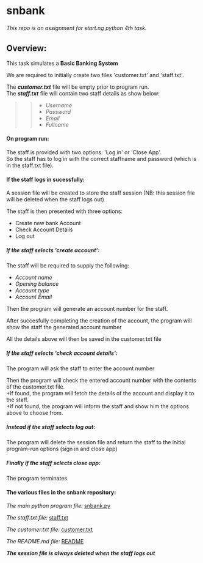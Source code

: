 # snbank

###### This repo is an assignment for start.ng python 4th task.

## Overview:
This task simulates a **Basic Banking System**

We are required to initially create two files 'customer.txt' and 'staff.txt'.

The ***customer.txt*** file will be empty prior to program run.  
The ***staff.txt*** file will contain two staff details as show below:  
>> - *Username*  
>> - *Password* 
>> - *Email*
>> - *Fullname*

#### On program run:
	
The staff is provided with two options: 'Log in' or 'Close App'.  
So the staff has to log in with the correct staffname and password (which is in the staff.txt file).

#### If the staff logs in sucessfully:
	
A session file will be created to store the staff session (NB: this session file will be deleted when the staff logs out)

The staff is then presented with three options:  
- Create new bank Account  
- Check Account Details  
- Log out

##### If the staff selects 'create account':

The staff will be required to supply the following:  
- *Account name* 
- *Opening balance* 
- *Account type*  
- *Account Email*

Then the program will generate an account number for the staff.

After succesfully completing the creation of the account, the program will show the staff the generated account number

All the details above will then be saved in the customer.txt file

##### If the staff selects 'check account details':

The program will ask the staff to enter the account number 

Then the program will check the entered account number with the contents of the customer.txt file.  
+If found, the program will fetch the details of the account and display it to the staff.  
+If not found, the program will inform the staff and show him the options above to choose from.

##### Instead if the staff selects log out:

The program will delete the session file and return the staff to the initial program-run options (sign in and close app)

##### Finally if the staff selects close app:

The program terminates


#### The various files in the snbank repository:

*The main python program file:* [snbank.py](https://github.com/Orekoko/snbank/blob/master/snbank.py)

*The staff.txt file:* [staff.txt](https://github.com/Orekoko/snbank/blob/master/staff.txt)

*The customer.txt file:* [customer.txt](https://github.com/Orekoko/snbank/blob/master/customer.txt)

*The README.md file:* [README](https://github.com/Orekoko/snbank/blob/master/README.md)

***The session file is always deleted when the staff logs out***